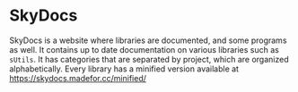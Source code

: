 # SkyDocs
SkyDocs is a website where libraries are documented, and some programs as well.
It contains up to date documentation on various libraries such as `sUtils`.
It has categories that are separated by project, which are organized alphabetically.
Every library has a minified version available at https://skydocs.madefor.cc/minified/
